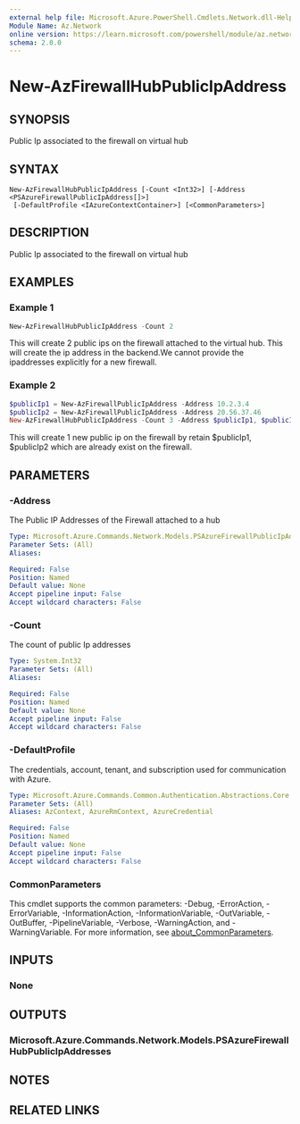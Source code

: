```yaml
---
external help file: Microsoft.Azure.PowerShell.Cmdlets.Network.dll-Help.xml
Module Name: Az.Network
online version: https://learn.microsoft.com/powershell/module/az.network/new-azfirewallhubpublicipaddress
schema: 2.0.0
---
```


# New-AzFirewallHubPublicIpAddress

## SYNOPSIS
Public Ip associated to the firewall on virtual hub

## SYNTAX

```
New-AzFirewallHubPublicIpAddress [-Count <Int32>] [-Address <PSAzureFirewallPublicIpAddress[]>]
 [-DefaultProfile <IAzureContextContainer>] [<CommonParameters>]
```

## DESCRIPTION
Public Ip associated to the firewall on virtual hub

## EXAMPLES

### Example 1
```powershell
New-AzFirewallHubPublicIpAddress -Count 2
```

This will create 2 public ips on the firewall attached to the virtual hub. This will create the ip address in the backend.We cannot provide the ipaddresses explicitly for a new firewall.

### Example 2
```powershell
$publicIp1 = New-AzFirewallPublicIpAddress -Address 10.2.3.4
$publicIp2 = New-AzFirewallPublicIpAddress -Address 20.56.37.46
New-AzFirewallHubPublicIpAddress -Count 3 -Address $publicIp1, $publicIp2
```

This will create 1 new public ip on the firewall by retain $publicIp1, $publicIp2 which are already exist on the firewall.

## PARAMETERS

### -Address
The Public IP Addresses of the Firewall attached to a hub

```yaml
Type: Microsoft.Azure.Commands.Network.Models.PSAzureFirewallPublicIpAddress[]
Parameter Sets: (All)
Aliases:

Required: False
Position: Named
Default value: None
Accept pipeline input: False
Accept wildcard characters: False
```

### -Count
The count of public Ip addresses

```yaml
Type: System.Int32
Parameter Sets: (All)
Aliases:

Required: False
Position: Named
Default value: None
Accept pipeline input: False
Accept wildcard characters: False
```

### -DefaultProfile
The credentials, account, tenant, and subscription used for communication with Azure.

```yaml
Type: Microsoft.Azure.Commands.Common.Authentication.Abstractions.Core.IAzureContextContainer
Parameter Sets: (All)
Aliases: AzContext, AzureRmContext, AzureCredential

Required: False
Position: Named
Default value: None
Accept pipeline input: False
Accept wildcard characters: False
```

### CommonParameters
This cmdlet supports the common parameters: -Debug, -ErrorAction, -ErrorVariable, -InformationAction, -InformationVariable, -OutVariable, -OutBuffer, -PipelineVariable, -Verbose, -WarningAction, and -WarningVariable. For more information, see [about_CommonParameters](http://go.microsoft.com/fwlink/?LinkID=113216).

## INPUTS

### None

## OUTPUTS

### Microsoft.Azure.Commands.Network.Models.PSAzureFirewallHubPublicIpAddresses

## NOTES

## RELATED LINKS
